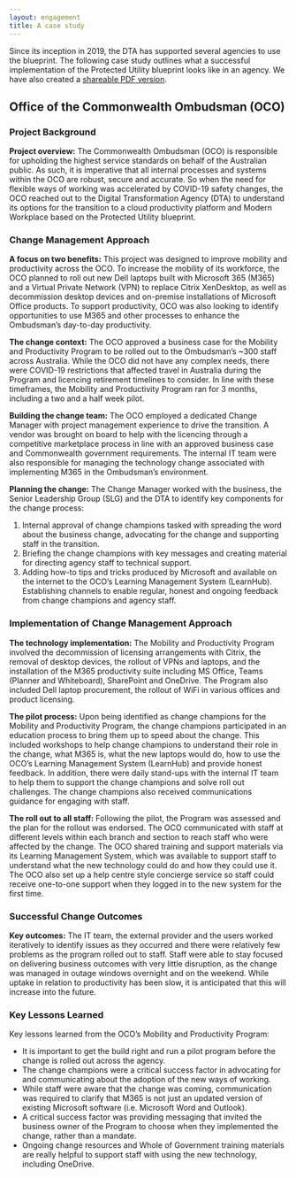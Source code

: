 ```yaml
--- 
layout: engagement 
title: A case study
---
```


Since its inception in 2019, the DTA has supported several agencies to use the blueprint. The following case study outlines what a successful implementation of the Protected Utility blueprint looks like in an agency. We have also created a [shareable PDF version](/assets/files/pdf/DTA-Protected-Utility-Program-OCO-Case-Study.pdf).  

## Office of the Commonwealth Ombudsman (OCO)

### Project Background

**Project overview:** The Commonwealth Ombudsman (OCO) is responsible for upholding the highest service standards on behalf of the Australian public. As such, it is imperative that all internal processes and systems within the OCO are robust, secure and accurate. So when the need for flexible ways of working was accelerated by COVID-19 safety changes, the OCO reached out to the Digital Transformation Agency (DTA) to understand its options for the transition to a cloud productivity platform and Modern Workplace based on the Protected Utility blueprint. 

### Change Management Approach

**A focus on two benefits:** This project was designed to improve mobility and productivity across the OCO. To increase the mobility of its workforce, the OCO planned to roll out new Dell laptops built with Microsoft 365 (M365) and a Virtual Private Network (VPN) to replace Citrix XenDesktop, as well as decommission desktop devices and on-premise installations of Microsoft Office products. To support productivity, OCO was also looking to identify opportunities to use M365 and other processes to enhance the Ombudsman’s day-to-day productivity.

**The change context:** The OCO approved a business case for the Mobility and Productivity Program to be rolled out to the Ombudsman’s ~300 staff across Australia. While the OCO did not have any complex needs, there were COVID-19 restrictions that affected travel in Australia during the Program and licencing retirement timelines to consider. In line with these timeframes, the Mobility and Productivity Program ran for 3 months, including a two and a half week pilot.

**Building the change team:** The OCO employed a dedicated Change Manager with project management experience to drive the transition. A vendor was brought on board to help with the licencing through a competitive marketplace process in line with an approved business case and Commonwealth government requirements. The internal IT team were also responsible for managing the technology change associated with implementing M365 in the Ombudsman’s environment.

**Planning the change:** The Change Manager worked with the business, the Senior Leadership Group (SLG) and the DTA to identify key components for the change process: 
1. Internal approval of change champions tasked with spreading the word about the business change, advocating for the change and supporting staff in the transition.
2. Briefing the change champions with key messages and creating material for directing agency staff to technical support.
3. Adding how-to tips and tricks produced by Microsoft and available on the internet to the OCO’s Learning Management System (LearnHub).
Establishing channels to enable regular, honest and ongoing feedback from change champions and agency staff.

### Implementation of Change Management Approach

**The technology implementation:** The Mobility and Productivity Program involved the decommission of licensing arrangements with Citrix, the removal of desktop devices, the rollout of VPNs and laptops, and the installation of the M365 productivity suite including MS Office, Teams (Planner and Whiteboard), SharePoint and OneDrive. The Program also included Dell laptop procurement, the rollout of WiFi in various offices and product licensing. 

**The pilot process:** Upon being identified as change champions for the Mobility and Productivity Program, the change champions participated in an education process to bring them up to speed about the change. This included workshops to help change champions to understand their role in the change, what M365 is, what the new laptops would do, how to use the OCO’s Learning Management System (LearnHub) and provide honest feedback. In addition, there were daily stand-ups with the internal IT team to help them to support the change champions and solve roll out challenges. The change champions also received communications guidance for engaging with staff. 

**The roll out to all staff:** Following the pilot, the Program was assessed and the plan for the rollout was endorsed. The OCO communicated with staff at different levels within each branch and section to reach staff who were affected by the change. The OCO shared training and support materials via its Learning Management System, which was available to support staff to understand what the new technology could do and how they could use it. The OCO also set up a help centre style concierge service so staff could receive one-to-one support when they logged in to the new system for the first time.

### Successful Change Outcomes 

**Key outcomes:** The IT team, the external provider and the users worked iteratively to identify issues as they occurred and there were relatively few problems as the program rolled out to staff. Staff were able to stay focused on delivering business outcomes with very little disruption, as the change was managed in outage windows overnight and on the weekend. While uptake in relation to productivity has been slow, it is anticipated that this will increase into the future. 

### Key Lessons Learned

Key lessons learned from the OCO’s Mobility and Productivity Program:
* It is important to get the build right and run a pilot program before the change is rolled out across the agency.
* The change champions were a critical success factor in advocating for and communicating about the adoption of the new ways of working.
* While staff were aware that the change was coming, communication was required to clarify that M365 is not just an updated version of existing Microsoft software (i.e. Microsoft Word and Outlook).
* A critical success factor was providing messaging that invited the business owner of the Program to choose when they implemented the change, rather than a mandate. 
* Ongoing change resources and Whole of Government training materials are really helpful to support staff with using the new technology, including OneDrive.